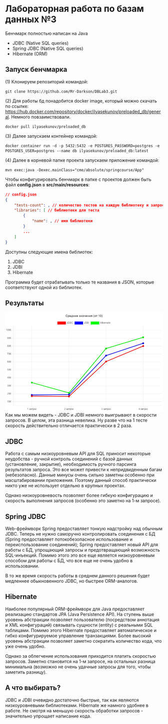 # Лабораторная работа по базам данных №3

Бенчмарк полностью написан на Java
- JDBC (Native SQL queries)
- Spring JDBC (Native SQL queries)
- Hibernate (ORM)

## Запуск бенчмарка

(1) Клонируем репозиторий командой:
```
git clone https://github.com/Mr-Darkson/DBLab3.git
```

(2) Для работы бд понадобится docker image, который можно скачать по ссылке: https://hub.docker.com/repository/docker/ilyasekunov/preloaded_db/general. Немного повзаимствовали.
```
docker pull ilyasekunov/preloaded_db
```

(3) Далее запускаем контейнер командой:
```
docker container run -d -p 5432:5432 -e POSTGRES_PASSWORD=postgres -e POSTGRES_USER=postgres --name db ilyasekunov/preloaded_db:latest
```

(4) Далее в корневой папке проекта запускаем приложение командой:
```
mvn exec:java -Dexec.mainClass="cme/absolute/springcourse/App"
```

Чтобы конфигурировать бенчмарк в папке с проектов должен быть файл <b>config.json</b> в <b>src/main/resources</b>:
```json
// config.json
{
    "tests-count": , // количество тестов на каждую библиотеку и запрос.
    "libraries": [ // библиотеки для теста
        {
            "name": , // имя библиотеки
        }
        ...
    ]
}
```
Доступны следующие имена библиотек:
1) JDBC
2) JDBI
3) Hibernate

Программа будет отрабатывать только те названия в JSON, которые соответствуют одной из библиотек.

## Результаты

![alt text](puctures/chart.png)
Как мы можем видеть - JDBC и JDBI немного выигрывают в скорости запросов. В целом, эта разница невелика. Ну разве что на 1 тесте скорость действительно отличается практически в 2 раза.


## JDBC

Работа с самым низкоуровневым API для SQL приносит некоторые неудобства - ручной контроль соединений с базой данных (установление, закрытие), необходимость ручного парсинга результатов запроса. Это все может привести к непридвиденным багам (небезопасно). Данные минусы очень сильно заметны особенно при масштабировании приложения. Поэтому данный способ практически никто уже не использует отдельно в крупных проектах.

Однако низкоуровневость позволяет более гибкую конфигурацию и скорость выполнения запросов (особенно это заметно на 1-м запросе).

## Spring JDBC

Web-фреймворк Spring предоставляет тонкую надстройку над обычным JDBC. Теперь не нужно саморучно контролировать соединения с БД (Spring предоставляет потокобезопасное использование и переиспользование соединений); Spring предоставляет новый API для работы с БД, упрощающий запросы и предотвращающий возможность SQL-инъекций. Помимо этого это все еще является низкоуровневым способом для работы с БД, что все еще не очень удобно в использовании.

В то же время скорость работы в среднем данного решения будет медленнее обыкновенного JDBC, но быстрее ORM-аналогов.

## Hibernate

Наиболее популярный ORM-фреймворк для Java предоставляет реализацию стандартов JPA (Java Persistence API). На ступень выше уровень абстракции позволяет пользователю (посредством аннотация и XML конфигураций) связывать сущности (entity) с реальными SQL таблицами. Помимо этого Hibernate предоставляет автоматическое и гибко конфигурируемое управление транзакциями. Более высокий уровень абстракции позволяет заметно сократить количество кода, что уже очень удобно.

Однако за облегчение использования приходится платить скоростью запросов. Заметно становится на 1-м запросе, на остальных разница минимальна (возможно не очень удачные запросы для того, чтобы заметить разницу).


## А что выбирать?
JDBC и JDBI очевидно достаточно быстрые, так как являются низкоуровневыми библиотеками. Hibernate же намного удобнее в работе. Не смотря на меньшую скорость обработки запросов - значительно упрощает написание кода.

